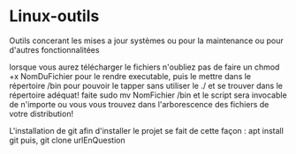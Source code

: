 # Linux-outils
Outils concerant les mises a jour systèmes ou pour la maintenance ou pour d'autres fonctionnalitées

lorsque vous aurez télécharger le fichiers n'oubliez pas de faire un chmod +x NomDuFichier pour le rendre executable, puis le mettre dans le répertoire /bin
pour pouvoir le tapper sans utiliser le ./ et se trouver dans le répertoire adéquat! faite  sudo mv NomFichier /bin et le script sera invocable de n'importe
ou vous vous trouvez dans l'arborescence des fichiers de votre distribution!

L'installation de git afin d'installer le projet se fait de cette façon : apt install git 
puis,
git clone urlEnQuestion
